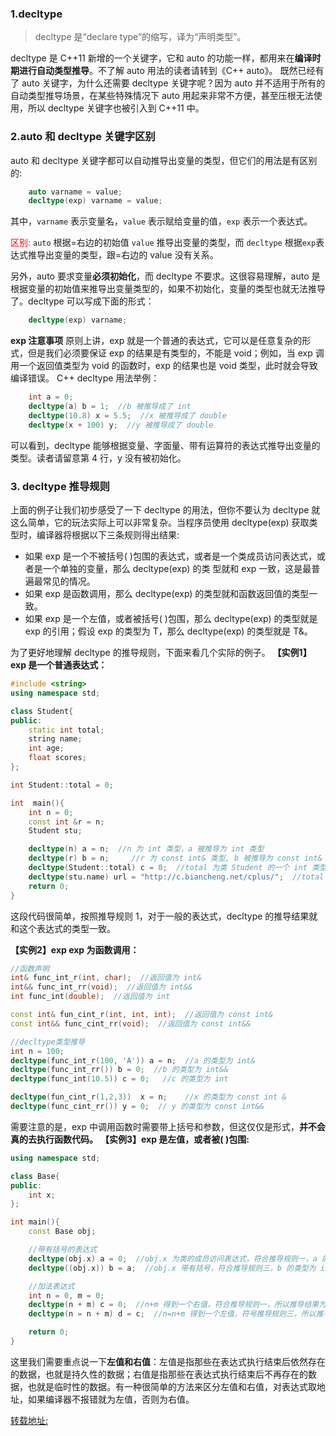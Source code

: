 ### 1.decltype 
> decltype 是“declare type”的缩写，译为“声明类型”。

decltype 是 C++11 新增的一个关键字，它和 auto 的功能一样，都用来在**编译时期进行自动类型推导**。不了解 auto 用法的读者请转到《C++ auto》。 
既然已经有了 auto 关键字，为什么还需要 decltype 关键字呢？因为 auto 并不适用于所有的自动类型推导场景，在某些特殊情况下 auto 用起来非常不方便，甚至压根无法使用，所以 decltype 关键字也被引入到 C++11 中。

### 2.auto 和 decltype 关键字区别
auto 和 decltype 关键字都可以自动推导出变量的类型，但它们的用法是有区别的:
```cpp
    auto varname = value;
    decltype(exp) varname = value;
```
其中，`varname` 表示变量名，`value` 表示赋给变量的值，`exp` 表示一个表达式。

<font color=red>区别:</font>
`auto` 根据=右边的初始值 `value` 推导出变量的类型，而 `decltype` 根据` exp `表达式推导出变量的类型，跟=右边的 value 没有关系。

另外，auto 要求变量**必须初始化**，而 decltype 不要求。这很容易理解，auto 是根据变量的初始值来推导出变量类型的，如果不初始化，变量的类型也就无法推导了。decltype 可以写成下面的形式：

```cpp
    decltype(exp) varname;
```
**exp 注意事项**
原则上讲，exp 就是一个普通的表达式，它可以是任意复杂的形式，但是我们必须要保证 exp 的结果是有类型的，不能是 void；例如，当 exp 调用一个返回值类型为 void 的函数时，exp 的结果也是 void 类型，此时就会导致编译错误。
C++ decltype 用法举例： 
```cpp
    int a = 0;
    decltype(a) b = 1;  //b 被推导成了 int
    decltype(10.8) x = 5.5;  //x 被推导成了 double
    decltype(x + 100) y;  //y 被推导成了 double
```
可以看到，decltype 能够根据变量、字面量、带有运算符的表达式推导出变量的类型。读者请留意第 4 行，y 没有被初始化。
### 3. decltype 推导规则
上面的例子让我们初步感受了一下 decltype 的用法，但你不要认为 decltype 就这么简单，它的玩法实际上可以非常复杂。当程序员使用 decltype(exp) 获取类型时，编译器将根据以下三条规则得出结果:

*  如果 exp 是一个不被括号( )包围的表达式，或者是一个类成员访问表达式，或者是一个单独的变量，那么 decltype(exp) 的类  型就和 exp 一致，这是最普遍最常见的情况。
*  如果 exp 是函数调用，那么 decltype(exp) 的类型就和函数返回值的类型一致。
*  如果 exp 是一个左值，或者被括号( )包围，那么 decltype(exp) 的类型就是 exp 的引用；假设 exp 的类型为 T，那么 decltype(exp) 的类型就是 T&。

为了更好地理解 decltype 的推导规则，下面来看几个实际的例子。
**【实例1】exp 是一个普通表达式：**
```cpp
#include <string>
using namespace std;

class Student{
public:
    static int total;
    string name;
    int age;
    float scores;
};

int Student::total = 0;

int  main(){
    int n = 0;
    const int &r = n;
    Student stu;

    decltype(n) a = n;  //n 为 int 类型，a 被推导为 int 类型
    decltype(r) b = n;     //r 为 const int& 类型, b 被推导为 const int& 类型
    decltype(Student::total) c = 0;  //total 为类 Student 的一个 int 类型的成员变量，c 被推导为 int 类型
    decltype(stu.name) url = "http://c.biancheng.net/cplus/";  //total 为类 Student 的一个 string 类型的成员变量， url 被推导为 string 类型
    return 0;
}
```
这段代码很简单，按照推导规则 1，对于一般的表达式，decltype 的推导结果就和这个表达式的类型一致。

**【实例2】exp exp 为函数调用：**
```cpp
//函数声明
int& func_int_r(int, char);  //返回值为 int&
int&& func_int_rr(void);  //返回值为 int&&
int func_int(double);  //返回值为 int

const int& fun_cint_r(int, int, int);  //返回值为 const int&
const int&& func_cint_rr(void);  //返回值为 const int&&

//decltype类型推导
int n = 100;
decltype(func_int_r(100, 'A')) a = n;  //a 的类型为 int&
decltype(func_int_rr()) b = 0;  //b 的类型为 int&&
decltype(func_int(10.5)) c = 0;   //c 的类型为 int

decltype(fun_cint_r(1,2,3))  x = n;    //x 的类型为 const int &
decltype(func_cint_rr()) y = 0;  // y 的类型为 const int&&

```
需要注意的是，exp 中调用函数时需要带上括号和参数，但这仅仅是形式，**并不会真的去执行函数代码。**
**【实例3】exp 是左值，或者被( )包围:**
```cpp
using namespace std;

class Base{
public:
    int x;
};

int main(){
    const Base obj;

    //带有括号的表达式
    decltype(obj.x) a = 0;  //obj.x 为类的成员访问表达式，符合推导规则一，a 的类型为 int
    decltype((obj.x)) b = a;  //obj.x 带有括号，符合推导规则三，b 的类型为 int&。

    //加法表达式
    int n = 0, m = 0;
    decltype(n + m) c = 0;  //n+m 得到一个右值，符合推导规则一，所以推导结果为 int
    decltype(n = n + m) d = c;  //n=n+m 得到一个左值，符号推导规则三，所以推导结果为 int&

    return 0;
}


```
这里我们需要重点说一下**左值和右值**：左值是指那些在表达式执行结束后依然存在的数据，也就是持久性的数据；右值是指那些在表达式执行结束后不再存在的数据，也就是临时性的数据。有一种很简单的方法来区分左值和右值，对表达式取地址，如果编译器不报错就为左值，否则为右值。

[转载地址:](http://c.biancheng.net/view/7151.html#:~:text=decltype%20%E6%98%AF%20C%2B%2B%2011%20%E6%96%B0%E5%A2%9E%E7%9A%84%E4%B8%80%E4%B8%AA%E5%85%B3%E9%94%AE%E5%AD%97%EF%BC%8C%E5%AE%83%E5%92%8C%20auto,%E7%9A%84%E5%8A%9F%E8%83%BD%E4%B8%80%E6%A0%B7%EF%BC%8C%E9%83%BD%E7%94%A8%E6%9D%A5%E5%9C%A8%E7%BC%96%E8%AF%91%E6%97%B6%E6%9C%9F%E8%BF%9B%E8%A1%8C%E8%87%AA%E5%8A%A8%E7%B1%BB%E5%9E%8B%E6%8E%A8%E5%AF%BC%E3%80%82%20%E4%B8%8D%E4%BA%86%E8%A7%A3%20auto%20%E7%94%A8%E6%B3%95%E7%9A%84%E8%AF%BB%E8%80%85%E8%AF%B7%E8%BD%AC%E5%88%B0%E3%80%8A%20C%2B%2B%20auto%20%E3%80%8B%E3%80%82)
